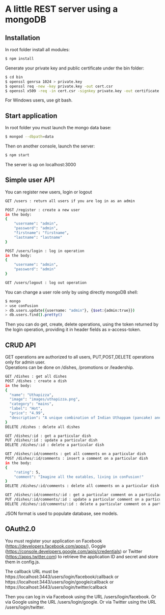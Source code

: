 # A little REST server using a mongoDB

## Installation

In root folder install all modules:
```bash
$ npm install
```

Generate your private key and public certificate under the bin folder:
```bash
$ cd bin
$ openssl genrsa 1024 > private.key
$ openssl req -new -key private.key -out cert.csr
$ openssl x509 -req -in cert.csr -signkey private.key -out certificate.pem
```
For Windows users, use git bash.

## Start application

In root folder you must launch the mongo data base:
```bash
$ mongod --dbpath=data
```

Then on another console, launch the server:
```bash
$ npm start
```
The server is up on localhost:3000

## Simple user API

You can register new users, login or logout

```bash
GET /users : return all users if you are log in as an admin

POST /register : create a new user
in the body:
{
	"username": "admin",
	"password": "admin",
	"firstname": "firstname",
	"lastname": "lastname"
}

POST /users/login : log in operation
in the body:
{
	"username": "admin",
	"password": "admin"
}

GET /users/logout : log out operation
```
You can change a user role only by using directly mongoDB shell:
```bash
$ mongo
> use conFusion
> db.users.update({username: "admin"}, {$set:{admin:true}})
> db.users.find().pretty()
```
Then you can do get, create, delete operations, using the token returned by the login operation, providing it in header fields as x-access-token.

## CRUD API

GET operations are authorized to all users, PUT,POST,DELETE operations only for admin user.  
Operations can be done on /dishes, /promotions or /leadership.

```bash
GET /dishes : get all dishes
POST /dishes : create a dish
in the body:
{
  "name": "Uthapizza",
  "image": "images/uthapizza.png",
  "category": "mains",
  "label": "Hot",
  "price": "4.99",
  "description": "A unique combination of Indian Uthappam (pancake) and Italian pizza, topped with Cerignola olives, ripe vine cherry tomatoes, Vidalia onion, Guntur chillies and Buffalo Paneer."
}
DELETE /dishes : delete all dishes

GET /dishes/:id : get a particular dish
PUT /dishes/:id : update a particular dish
DELETE /dishes/:id : delete a particular dish

GET /dishes/:id/comments : get all comments on a particular dish
POST /dishes/:id/comments : insert a comment on a particular dish
in the body:
{
	"rating": 5,
	"comment": "Imagine all the eatables, living in conFusion!"
}
DELETE /dishes/:id/comments : delete all comments on a particular dish

GET /dishes/:id/comments/:id : get a particular comment on a particular dish
PUT /dishes/:id/comments/:id : update a particular comment on a particular dish
DELETE /dishes/:id/comments/:id : delete a particular comment on a particular dish
```

JSON format is used to populate database, see models.

## OAuth2.0

You must register your application on Facebook (https://developers.facebook.com/apps/), Goggle (https://console.developers.google.com/apis/credentials) or Twitter (https://apps.twitter.com) to retrieve the application ID and secret and store them in config.js.

The callback URL must be https://localhost:3443/users/login/facebook/callback or  https://localhost:3443/users/login/google/callback or https://localhost:3443/users/login/twitter/callback

Then you can log in via Facebook using the URL /users/login/facebook.
Or via Google using the URL /users/login/google.
Or via Twitter using the URL /users/login/twitter.
